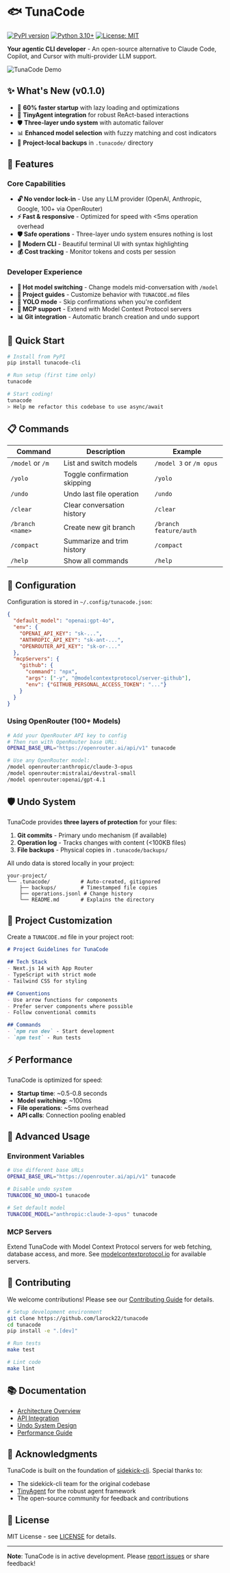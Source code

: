 # 🐟 TunaCode

[![PyPI version](https://badge.fury.io/py/tunacode-cli.svg)](https://badge.fury.io/py/tunacode-cli)
[![Python 3.10+](https://img.shields.io/badge/python-3.10+-blue.svg)](https://www.python.org/downloads/)
[![License: MIT](https://img.shields.io/badge/License-MIT-yellow.svg)](https://opensource.org/licenses/MIT)

**Your agentic CLI developer** - An open-source alternative to Claude Code, Copilot, and Cursor with multi-provider LLM support.

![TunaCode Demo](screenshot.gif)

## ✨ What's New (v0.1.0)

- 🚀 **60% faster startup** with lazy loading and optimizations
- 🤖 **TinyAgent integration** for robust ReAct-based interactions
- 🛡️ **Three-layer undo system** with automatic failover
- 📊 **Enhanced model selection** with fuzzy matching and cost indicators
- 📁 **Project-local backups** in `.tunacode/` directory

## 🎯 Features

### Core Capabilities
- **🔓 No vendor lock-in** - Use any LLM provider (OpenAI, Anthropic, Google, 100+ via OpenRouter)
- **⚡ Fast & responsive** - Optimized for speed with <5ms operation overhead
- **🛡️ Safe operations** - Three-layer undo system ensures nothing is lost
- **🎨 Modern CLI** - Beautiful terminal UI with syntax highlighting
- **💰 Cost tracking** - Monitor tokens and costs per session

### Developer Experience
- **🔄 Hot model switching** - Change models mid-conversation with `/model`
- **📝 Project guides** - Customize behavior with `TUNACODE.md` files
- **🚀 YOLO mode** - Skip confirmations when you're confident
- **🔧 MCP support** - Extend with Model Context Protocol servers
- **📊 Git integration** - Automatic branch creation and undo support

## 🚀 Quick Start

```bash
# Install from PyPI
pip install tunacode-cli

# Run setup (first time only)
tunacode

# Start coding!
tunacode
> Help me refactor this codebase to use async/await
```

## 📋 Commands

| Command | Description | Example |
|---------|-------------|---------|
| `/model` or `/m` | List and switch models | `/model 3` or `/m opus` |
| `/yolo` | Toggle confirmation skipping | `/yolo` |
| `/undo` | Undo last file operation | `/undo` |
| `/clear` | Clear conversation history | `/clear` |
| `/branch <name>` | Create new git branch | `/branch feature/auth` |
| `/compact` | Summarize and trim history | `/compact` |
| `/help` | Show all commands | `/help` |

## 🔧 Configuration

Configuration is stored in `~/.config/tunacode.json`:

```json
{
  "default_model": "openai:gpt-4o",
  "env": {
    "OPENAI_API_KEY": "sk-...",
    "ANTHROPIC_API_KEY": "sk-ant-...",
    "OPENROUTER_API_KEY": "sk-or-..."
  },
  "mcpServers": {
    "github": {
      "command": "npx",
      "args": ["-y", "@modelcontextprotocol/server-github"],
      "env": {"GITHUB_PERSONAL_ACCESS_TOKEN": "..."}
    }
  }
}
```

### Using OpenRouter (100+ Models)

```bash
# Add your OpenRouter API key to config
# Then run with OpenRouter base URL:
OPENAI_BASE_URL="https://openrouter.ai/api/v1" tunacode

# Use any OpenRouter model:
/model openrouter:anthropic/claude-3-opus
/model openrouter:mistralai/devstral-small
/model openrouter:openai/gpt-4.1
```

## 🛡️ Undo System

TunaCode provides **three layers of protection** for your files:

1. **Git commits** - Primary undo mechanism (if available)
2. **Operation log** - Tracks changes with content (<100KB files)
3. **File backups** - Physical copies in `.tunacode/backups/`

All undo data is stored locally in your project:

```
your-project/
└── .tunacode/          # Auto-created, gitignored
    ├── backups/        # Timestamped file copies
    ├── operations.jsonl # Change history
    └── README.md       # Explains the directory
```

## 🎯 Project Customization

Create a `TUNACODE.md` file in your project root:

```markdown
# Project Guidelines for TunaCode

## Tech Stack
- Next.js 14 with App Router
- TypeScript with strict mode
- Tailwind CSS for styling

## Conventions
- Use arrow functions for components
- Prefer server components where possible
- Follow conventional commits

## Commands
- `npm run dev` - Start development
- `npm test` - Run tests
```

## ⚡ Performance

TunaCode is optimized for speed:
- **Startup time**: ~0.5-0.8 seconds
- **Model switching**: ~100ms  
- **File operations**: ~5ms overhead
- **API calls**: Connection pooling enabled

## 🔧 Advanced Usage

### Environment Variables
```bash
# Use different base URLs
OPENAI_BASE_URL="https://openrouter.ai/api/v1" tunacode

# Disable undo system
TUNACODE_NO_UNDO=1 tunacode

# Set default model
TUNACODE_MODEL="anthropic:claude-3-opus" tunacode
```

### MCP Servers
Extend TunaCode with Model Context Protocol servers for web fetching, database access, and more. See [modelcontextprotocol.io](https://modelcontextprotocol.io/) for available servers.

## 🤝 Contributing

We welcome contributions! Please see our [Contributing Guide](CONTRIBUTING.md) for details.

```bash
# Setup development environment
git clone https://github.com/larock22/tunacode
cd tunacode
pip install -e ".[dev]"

# Run tests
make test

# Lint code
make lint
```

## 📚 Documentation

- [Architecture Overview](docs/architecture.md)
- [API Integration](API_CALL_FLOW.md)
- [Undo System Design](UNDO_SYSTEM_DESIGN.md)
- [Performance Guide](PERFORMANCE_OPTIMIZATIONS.md)

## 🙏 Acknowledgments

TunaCode is built on the foundation of [sidekick-cli](https://github.com/geekforbrains/sidekick-cli). Special thanks to:
- The sidekick-cli team for the original codebase
- [TinyAgent](https://github.com/alchemiststudiosDOTai/tinyAgent) for the robust agent framework
- The open-source community for feedback and contributions

## 📄 License

MIT License - see [LICENSE](LICENSE) for details.

---

**Note**: TunaCode is in active development. Please [report issues](https://github.com/larock22/tunacode/issues) or share feedback!